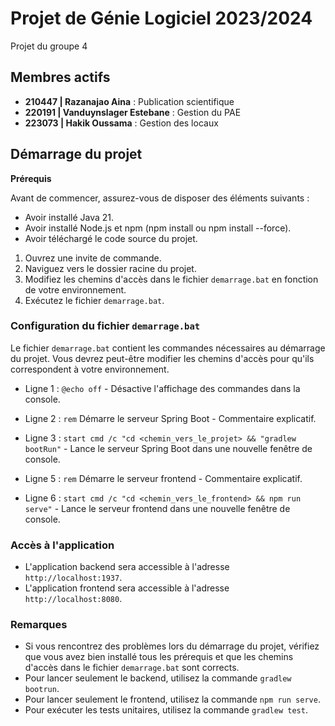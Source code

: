 # Projet de Génie Logiciel 2023/2024

Projet du groupe 4

## Membres actifs

- **210447 | Razanajao Aina** : Publication scientifique
- **220191 | Vanduynslager Estebane** : Gestion du PAE
- **223073 | Hakik Oussama** : Gestion des locaux


## Démarrage du projet

**Prérequis**

Avant de commencer, assurez-vous de disposer des éléments suivants :

- Avoir installé Java 21.
- Avoir installé Node.js et npm (npm install ou npm install --force).
- Avoir téléchargé le code source du projet.



1. Ouvrez une invite de commande.
2. Naviguez vers le dossier racine du projet.
3. Modifiez les chemins d'accès dans le fichier `demarrage.bat` en fonction de votre environnement.
4. Exécutez le fichier `demarrage.bat`.

### Configuration du fichier `demarrage.bat`

Le fichier `demarrage.bat` contient les commandes nécessaires au démarrage du projet. Vous devrez peut-être modifier les chemins d'accès pour qu'ils correspondent à votre environnement.

- Ligne 1 : `@echo off` - Désactive l'affichage des commandes dans la console.
- Ligne 2 : `rem` Démarre le serveur Spring Boot - Commentaire explicatif.
- Ligne 3 : `start cmd /c "cd <chemin_vers_le_projet> && "gradlew bootRun"` - Lance le serveur Spring Boot dans une nouvelle fenêtre de console.

- Ligne 5 : `rem` Démarre le serveur frontend - Commentaire explicatif.
- Ligne 6 : `start cmd /c "cd <chemin_vers_le_frontend> && npm run serve"` - Lance le serveur frontend dans une nouvelle fenêtre de console.

### Accès à l'application

- L'application backend sera accessible à l'adresse `http://localhost:1937`.
- L'application frontend sera accessible à l'adresse `http://localhost:8080`.

### Remarques

- Si vous rencontrez des problèmes lors du démarrage du projet, vérifiez que vous avez bien installé tous les prérequis et que les chemins d'accès dans le fichier `demarrage.bat` sont corrects.
- Pour lancer seulement le backend, utilisez la commande `gradlew bootrun`.
- Pour lancer seulement le frontend, utilisez la commande `npm run serve`.
- Pour exécuter les tests unitaires, utilisez la commande `gradlew test`.

